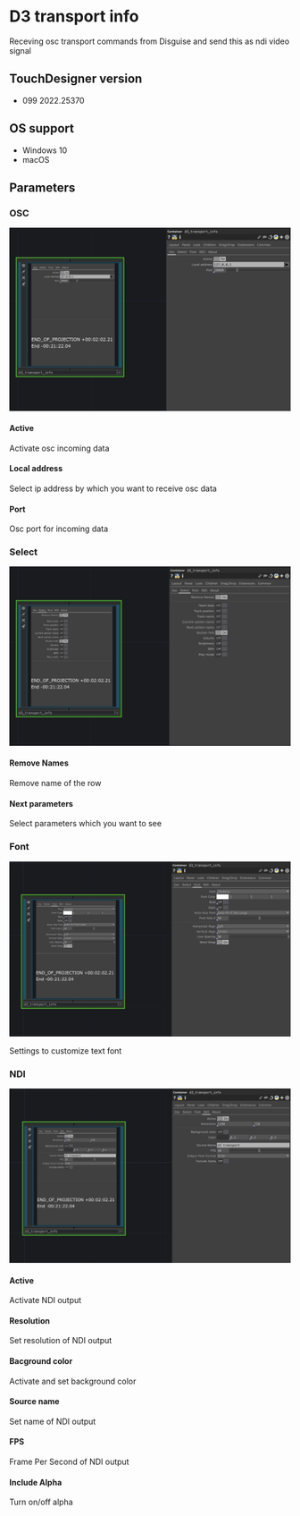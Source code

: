 # D3 transport info

Receving osc transport commands from Disguise and send this as ndi video signal

## TouchDesigner version

* 099 2022.25370

## OS support

* Windows 10
* macOS

## Parameters

### OSC
![osc parameters](assets/osc-parameter.png)

#### Active
Activate osc incoming data

#### Local address
Select ip address by which you want to receive osc data

#### Port
Osc port for incoming data

### Select
![select parameters](assets/select-parameter.png)

#### Remove Names
Remove name of the row

#### Next parameters
Select parameters which you want to see

### Font
![select parameters](assets/font-parameter.png)

Settings to customize text font

### NDI
![select parameters](assets/ndi-parameter.png)

#### Active
Activate NDI output

#### Resolution
Set resolution of NDI output

#### Bacground color
Activate and set background color

#### Source name
Set name of NDI output

#### FPS
Frame Per Second of NDI output

#### Include Alpha
Turn on/off alpha
